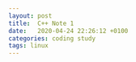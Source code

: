 ```yaml
---
layout: post
title:  C++ Note 1
date:   2020-04-24 22:26:12 +0100
categories: coding study
tags: linux
---
```

